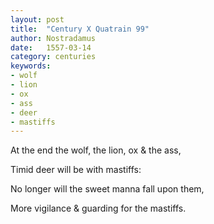 ```yaml
---
layout: post
title:  "Century X Quatrain 99"
author: Nostradamus
date:   1557-03-14
category: centuries
keywords: 
- wolf
- lion
- ox
- ass
- deer
- mastiffs
---
```


At the end the wolf, the lion, ox & the ass, 

Timid deer will be with mastiffs: 

No longer will the sweet manna fall upon them, 

More vigilance & guarding for the mastiffs.
